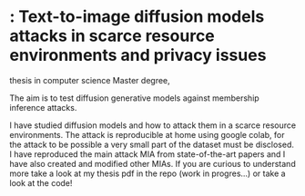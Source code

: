 # : Text-to-image diffusion models attacks in scarce resource environments and privacy issues
thesis in computer science Master degree,

The aim is to test diffusion generative models against membership inference attacks.

I have studied diffusion models and how to attack them in a scarce resource environments.
The attack is reproducible at home using google colab, for the attack to be possible a very small part of the dataset must be disclosed.
I have reproduced the main attack MIA from state-of-the-art papers and I have also created and modified other MIAs.
If you are curious to understand more take a look at my thesis pdf in the repo (work in progres...) or take a look at the code!
